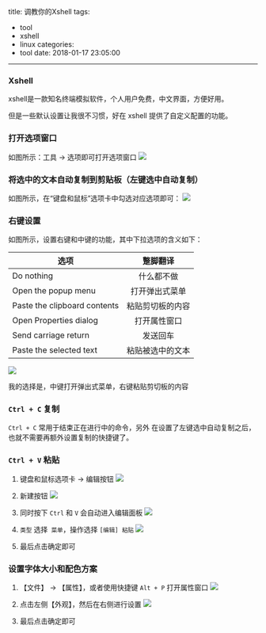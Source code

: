 title: 调教你的Xshell
tags:
  - tool
  - xshell
  - linux
categories:
  - tool
date: 2018-01-17 23:05:00
---
### Xshell

xshell是一款知名终端模拟软件，个人用户免费，中文界面，方便好用。

但是一些默认设置让我很不习惯，好在 xshell 提供了自定义配置的功能。

### 打开选项窗口
如图所示：工具 -> 选项即可打开选项窗口
![](http://p2btijoky.bkt.clouddn.com/18-1-17/39941105.jpg)

### 将选中的文本自动复制到剪贴板（左键选中自动复制）
如图所示，在“键盘和鼠标”选项卡中勾选对应选项即可：
![](http://p2btijoky.bkt.clouddn.com/18-1-17/65171353.jpg)

### 右键设置
如图所示，设置右键和中键的功能，其中下拉选项的含义如下：

| 选项 | 蹩脚翻译 |
| ------------- |:-------------:|
| Do nothing | 什么都不做 |
| Open the popup menu | 打开弹出式菜单 |
| Paste the clipboard contents | 粘贴剪切板的内容 |
| Open Properties dialog | 打开属性窗口 |
| Send carriage return | 发送回车 |
| Paste the selected text | 粘贴被选中的文本 |

![](http://p2btijoky.bkt.clouddn.com/18-1-17/7123508.jpg)

我的选择是，中键打开弹出式菜单，右键粘贴剪切板的内容

### `Ctrl + C` 复制

`Ctrl + C` 常用于结束正在进行中的命令，另外
在设置了左键选中自动复制之后，也就不需要再额外设置复制的快捷键了。

### `Ctrl + V` 粘贴
1. 键盘和鼠标选项卡 -> 编辑按钮
![](http://p2btijoky.bkt.clouddn.com/18-1-17/13626882.jpg)

1. 新建按钮
![](http://p2btijoky.bkt.clouddn.com/18-1-17/94066364.jpg)

1. 同时按下 `Ctrl` 和 `V` 会自动进入编辑面板
![](http://p2btijoky.bkt.clouddn.com/18-1-17/89009725.jpg)

1. `类型` 选择` 菜单`，操作选择 `[编辑] 粘贴`
![](http://p2btijoky.bkt.clouddn.com/18-1-17/45371351.jpg)

1. 最后点击确定即可

### 设置字体大小和配色方案

1. 【文件】 -> 【属性】，或者使用快捷键 `Alt + P` 打开属性窗口
![](http://p2btijoky.bkt.clouddn.com/18-1-18/76087715.jpg)

1. 点击左侧【外观】，然后在右侧进行设置
![](http://p2btijoky.bkt.clouddn.com/18-1-18/72432945.jpg)

1. 最后点击确定即可
